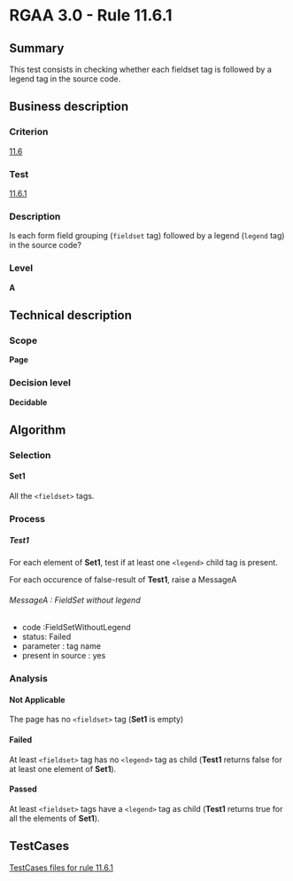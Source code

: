 # RGAA 3.0 -  Rule 11.6.1

## Summary

This test consists in checking whether each fieldset tag is followed by
a legend tag in the source code.

## Business description

### Criterion

[11.6](http://asqatasun.github.io/RGAA--3.0--EN/RGAA3.0_Criteria_English_version_v1.html#crit-11-6)

### Test

[11.6.1](http://asqatasun.github.io/RGAA--3.0--EN/RGAA3.0_Criteria_English_version_v1.html#test-11-6-1)

### Description
Is each form field
    grouping (<code>fieldset</code> tag) followed by a legend (<code>legend</code>
    tag) in the source code? 


### Level

**A**

## Technical description

### Scope

**Page**

### Decision level

**Decidable**

## Algorithm

### Selection

#### Set1

All the `<fieldset>` tags.

### Process

##### Test1

For each element of **Set1**, test if at least one `<legend>` child tag is present.

For each occurence of false-result of **Test1**, raise a MessageA

###### MessageA : FieldSet without legend

-   code :FieldSetWithoutLegend
-   status: Failed
-   parameter : tag name
-   present in source : yes

### Analysis

#### Not Applicable

The page has no `<fieldset>` tag (**Set1** is empty)

#### Failed

At least `<fieldset>` tag has no `<legend>` tag as child (**Test1** returns false for at least one element of **Set1**).

#### Passed

At least `<fieldset>` tags have a `<legend>` tag as child (**Test1** returns true for all the elements of **Set1**).



##  TestCases 

[TestCases files for rule 11.6.1](https://github.com/Asqatasun/Asqatasun/tree/master/rules/rules-rgaa3.0/src/test/resources/testcases/rgaa30/Rgaa30Rule110601/) 


